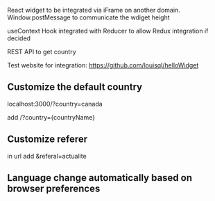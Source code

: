 React widget to be integrated via iFrame on another domain.
Window.postMessage to communicate the wdiget height

useContext Hook integrated with Reducer to allow Redux integration if decided

REST API to get country

Test website for integration: https://github.com/louisql/helloWidget

## Customize the default country
localhost:3000/?country=canada

add /?country={countryName}

## Customize referer
in url add &referal=actualite


## Language change automatically based on browser preferences


